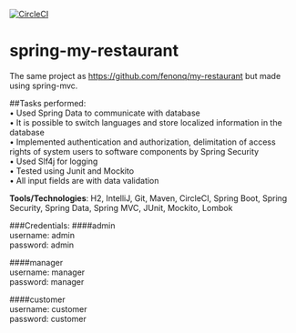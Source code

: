 [![CircleCI](https://circleci.com/gh/fenonq/spring-my-restaurant/tree/master.svg?style=svg&circle-token=de1e215f221df371dd6dd1d68649ef9b78fba524)](https://circleci.com/gh/fenonq/spring-my-restaurant/tree/master)
# spring-my-restaurant

The same project as https://github.com/fenonq/my-restaurant but made using spring-mvc.

##Tasks performed:<br/>
• Used Spring Data to communicate with database<br/>
• It is possible to switch languages and store localized information in the database<br/>
• Implemented authentication and authorization, delimitation of access rights of system users to software components by Spring Security<br/>
• Used Slf4j for logging<br/>
• Tested using Junit and Mockito<br/>
• All input fields are with data validation<br/>

**Tools/Technologies**: H2, IntelliJ, Git, Maven,
CircleCI, Spring Boot, Spring Security, Spring
Data, Spring MVC, JUnit, Mockito, Lombok

###Credentials:
####admin<br/>
username: admin<br/>
password: admin

####manager<br/>
username: manager<br/>
password: manager

####customer<br/>
username: customer<br/>
password: customer

